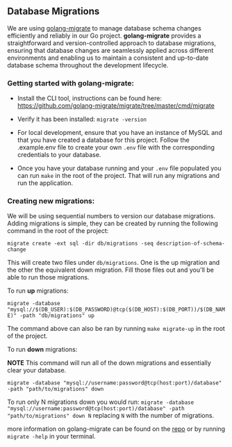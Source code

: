 ## Database Migrations
We are using [golang-migrate](https://github.com/golang-migrate/migrate) to manage database schema changes efficiently and reliably in our Go project. **golang-migrate** provides a straightforward and version-controlled approach to database migrations, ensuring that database changes are seamlessly applied across different environments and enabling us to maintain a consistent and up-to-date database schema throughout the development lifecycle.

### Getting started with golang-migrate:
- Install the CLI tool, instructions can be found here: 
https://github.com/golang-migrate/migrate/tree/master/cmd/migrate

- Verify it has been installed: `migrate -version`

- For local development, ensure that you have an instance of MySQL and that you have created a database for this project. Follow the .example.env file to create your own `.env` file with the corresponding credentials to your database.

- Once you have your database running and your `.env` file populated you can run `make` in the root of the project. That will run any migrations and run the application.

### Creating new migrations:
We will be using sequential numbers to version our database migrations. Adding migrations is simple, they can be created by running the following command in the root of the project:
```
migrate create -ext sql -dir db/migrations -seq description-of-schema-change
```

This will create two files under `db/migrations`. One is the up migration and the other the equivalent down migration. Fill those files out and you'll be able to run those migrations.

To run **up** migrations:

```migrate -database "mysql://$(DB_USER):$(DB_PASSWORD)@tcp($(DB_HOST):$(DB_PORT))/$(DB_NAME)" -path "db/migrations" up```

The command above can also be ran by running `make migrate-up` in the root of the project.

To run **down** migrations:

**NOTE** This command will run all of the down migrations and essentially clear your database.

```migrate -database "mysql://username:password@tcp(host:port)/database" -path "path/to/migrations" down```

To run only N migrations down you would run:
```migrate -database "mysql://username:password@tcp(host:port)/database" -path "path/to/migrations" down N``` replacing `N` with the number of migrations.

more information on golang-migrate can be found on the [repo](https://github.com/golang-migrate/migrate) or by running `migrate -help` in your terminal.